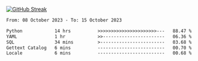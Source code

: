 [![GitHub Streak](https://streak-stats.demolab.com?user=renren-017&theme=sea&hide_border=true&background=DD272700)](https://git.io/streak-stats)

<!--START_SECTION:waka-->

```txt
From: 08 October 2023 - To: 15 October 2023

Python            14 hrs          >>>>>>>>>>>>>>>>>>>>>>---   88.47 %
YAML              1 hr            >>-----------------------   06.36 %
SQL               34 mins         >------------------------   03.68 %
Gettext Catalog   6 mins          -------------------------   00.70 %
Locale            6 mins          -------------------------   00.68 %
```

<!--END_SECTION:waka-->
